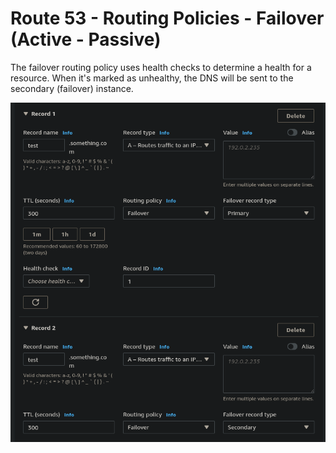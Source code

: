 # Route 53 - Routing Policies - Failover (Active - Passive)

The failover routing policy uses health checks to determine a health for a resource. When it's marked as unhealthy, the DNS will be sent to the secondary (failover) instance.

![](img/2022-02-08-07-11-00.png)